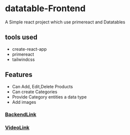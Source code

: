 # datatable-Frontend
A Simple react project which use primereact and Datatables

## tools used
- create-react-app
- primereact
- tailwindcss

## Features
- Can Add, Edit,Delete Products
- Can create Categories
- Provide Category entities a data type
- Add images

### [BackendLink](https://github.com/vish-n-u/datatable-Backend)

### [VideoLink](https://www.loom.com/share/d7aca5c25af24fb18dc3d39da84bc989?sid=8ffcfc0c-91af-425c-8dda-9dadaf14520b)
